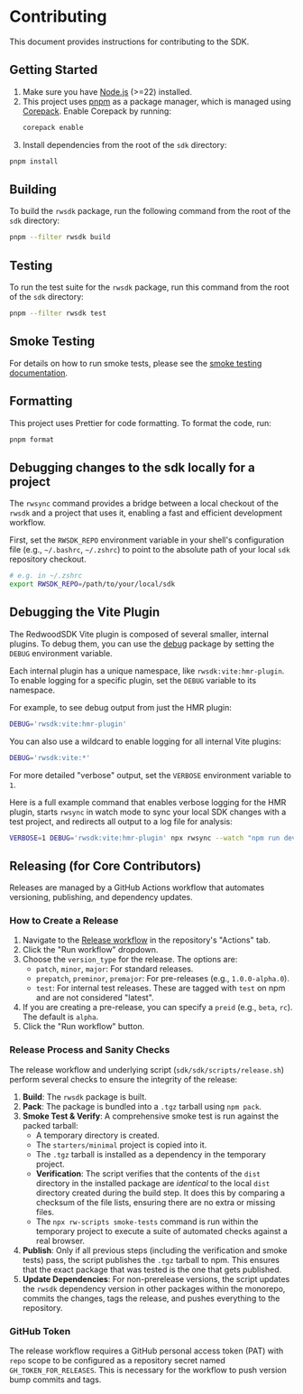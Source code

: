 # Contributing

This document provides instructions for contributing to the SDK.

## Getting Started

1.  Make sure you have [Node.js](https://nodejs.org) (>=22) installed.
2.  This project uses [pnpm](https://pnpm.io) as a package manager, which is managed using [Corepack](https://nodejs.org/api/corepack.html). Enable Corepack by running:
    ```sh
    corepack enable
    ```
3.  Install dependencies from the root of the `sdk` directory:

```sh
pnpm install
```

## Building

To build the `rwsdk` package, run the following command from the root of the `sdk` directory:

```sh
pnpm --filter rwsdk build
```

## Testing

To run the test suite for the `rwsdk` package, run this command from the root of the `sdk` directory:

```sh
pnpm --filter rwsdk test
```

## Smoke Testing

For details on how to run smoke tests, please see the [smoke testing documentation](./SMOKE-TESTING.md).

## Formatting

This project uses Prettier for code formatting. To format the code, run:

```sh
pnpm format
```

## Debugging changes to the sdk locally for a project

The `rwsync` command provides a bridge between a local checkout of the `rwsdk` and a project that uses it, enabling a fast and efficient development workflow.

First, set the `RWSDK_REPO` environment variable in your shell's configuration file (e.g., `~/.bashrc`, `~/.zshrc`) to point to the absolute path of your local `sdk` repository checkout.

```sh
# e.g. in ~/.zshrc
export RWSDK_REPO=/path/to/your/local/sdk
```

## Debugging the Vite Plugin

The RedwoodSDK Vite plugin is composed of several smaller, internal plugins. To debug them, you can use the [debug](https://www.npmjs.com/package/debug) package by setting the `DEBUG` environment variable.

Each internal plugin has a unique namespace, like `rwsdk:vite:hmr-plugin`. To enable logging for a specific plugin, set the `DEBUG` variable to its namespace.

For example, to see debug output from just the HMR plugin:
```sh
DEBUG='rwsdk:vite:hmr-plugin'
```

You can also use a wildcard to enable logging for all internal Vite plugins:
```sh
DEBUG='rwsdk:vite:*'
```

For more detailed "verbose" output, set the `VERBOSE` environment variable to `1`.

Here is a full example command that enables verbose logging for the HMR plugin, starts `rwsync` in watch mode to sync your local SDK changes with a test project, and redirects all output to a log file for analysis:
```sh
VERBOSE=1 DEBUG='rwsdk:vite:hmr-plugin' npx rwsync --watch "npm run dev" 2>&1 | tee /tmp/out.log
```

## Releasing (for Core Contributors)

Releases are managed by a GitHub Actions workflow that automates versioning, publishing, and dependency updates.

### How to Create a Release

1.  Navigate to the [Release workflow](.github/workflows/release.yml) in the repository's "Actions" tab.
2.  Click the "Run workflow" dropdown.
3.  Choose the `version_type` for the release. The options are:
    *   `patch`, `minor`, `major`: For standard releases.
    *   `prepatch`, `preminor`, `premajor`: For pre-releases (e.g., `1.0.0-alpha.0`).
    *   `test`: For internal test releases. These are tagged with `test` on npm and are not considered "latest".
4.  If you are creating a pre-release, you can specify a `preid` (e.g., `beta`, `rc`). The default is `alpha`.
5.  Click the "Run workflow" button.

### Release Process and Sanity Checks

The release workflow and underlying script (`sdk/sdk/scripts/release.sh`) perform several checks to ensure the integrity of the release:

1.  **Build**: The `rwsdk` package is built.
2.  **Pack**: The package is bundled into a `.tgz` tarball using `npm pack`.
3.  **Smoke Test & Verify**: A comprehensive smoke test is run against the packed tarball:
    *   A temporary directory is created.
    *   The `starters/minimal` project is copied into it.
    *   The `.tgz` tarball is installed as a dependency in the temporary project.
    *   **Verification**: The script verifies that the contents of the `dist` directory in the installed package are *identical* to the local `dist` directory created during the build step. It does this by comparing a checksum of the file lists, ensuring there are no extra or missing files.
    *   The `npx rw-scripts smoke-tests` command is run within the temporary project to execute a suite of automated checks against a real browser.
4.  **Publish**: Only if all previous steps (including the verification and smoke tests) pass, the script publishes the `.tgz` tarball to npm. This ensures that the exact package that was tested is the one that gets published.
5.  **Update Dependencies**: For non-prerelease versions, the script updates the `rwsdk` dependency version in other packages within the monorepo, commits the changes, tags the release, and pushes everything to the repository.

### GitHub Token

The release workflow requires a GitHub personal access token (PAT) with `repo` scope to be configured as a repository secret named `GH_TOKEN_FOR_RELEASES`. This is necessary for the workflow to push version bump commits and tags.